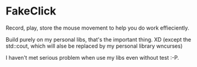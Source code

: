 # FakeClick
Record, play, store the mouse movement to help you do work effieciently.

Build purely on my personal libs, that's the important thing. XD (except the std::cout, which will alse be replaced by my personal library wncurses) 

I haven't met serious problem when use my libs even without test :-P.
